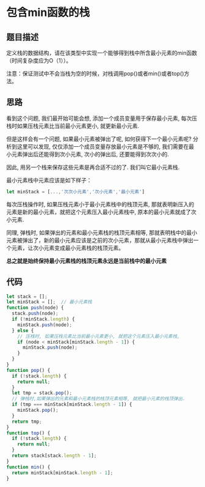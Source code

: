 # 包含min函数的栈

## 题目描述

定义栈的数据结构，请在该类型中实现一个能够得到栈中所含最小元素的min函数（时间复杂度应为O（1））。

注意：保证测试中不会当栈为空的时候，对栈调用pop()或者min()或者top()方法。

## 思路

看到这个问题, 我们最开始可能会想, 添加一个成员变量用于保存最小元素, 每次压栈时如果压栈元素比当前最小元素更小, 就更新最小元素. 

但是这样会有一个问题, 如果最小元素被弹出了呢, 如何获得下一个最小元素呢? 分析到这里可以发现, 仅仅添加一个成员变量存放最小元素是不够的, 我们需要在最小元素弹出后还能得到次小元素, 次小的弹出后, 还要能得到次次小的. 

因此, 用另一个栈来保存这些元素是再合适不过的了. 我们叫它最小元素栈. 

最小元素栈中元素应该是如下样子：

```javascript
let minStack = [...,'次次小元素','次小元素','最小元素']
```

每次压栈操作时, 如果压栈元素小于最小元素栈中的栈顶元素, 那就表明新压入的元素是新的最小元素，就把这个元素压入最小元素栈中, 原本的最小元素就成了次小元素. 

同理, 弹栈时, 如果弹出的元素和最小元素栈的栈顶元素相等, 那就表明栈中的最小元素被弹出了，新的最小元素应该是之前的次小元素，那就从最小元素栈中弹出一个元素，让次小元素变成最小元素栈的栈顶元素。

**总之就是始终保持最小元素栈的栈顶元素永远是当前栈中的最小元素**

## 代码

```javascript
let stack = [];
let minStack = [];  // 最小元素栈
function push(node) {
  stack.push(node);
  if (!minStack.length) {
    minStack.push(node);
  } else {
    // 压栈时, 如果压栈元素比当前最小元素更小, 就把这个元素压入最小元素栈, 
    if (node < minStack[minStack.length - 1]) {
      minStack.push(node);
    }
  }
}
function pop() {
  if (!stack.length) {
    return null;
  }
  let tmp = stack.pop();
  // 弹栈时,如果弹出的元素和最小元素栈的栈顶元素相等, 就把最小元素的栈顶弹出.
  if (tmp === minStack[minStack.length - 1]) {
    minStack.pop();
  }
  return tmp;
}
function top() {
  if (!stack.length) {
    return null;
  }
  return stack[stack.length - 1];
}
function min() {
  return minStack[minStack.length - 1];
}

```

